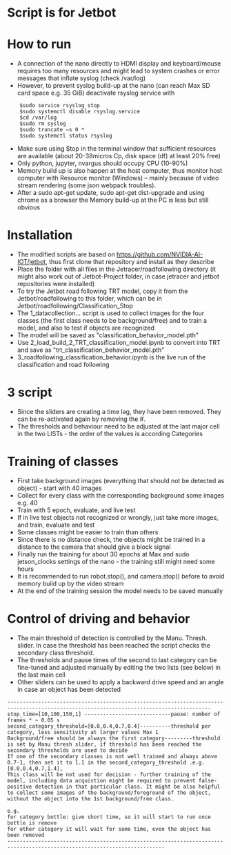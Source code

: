 # Script is for Jetbot

# How to run
* A connection of the nano directly to HDMI display and keyboard/mouse requires too many resources and might lead to system crashes or error messages that inflate syslog (check /var/log)
* However, to prevent syslog build-up at the nano (can reach Max SD card space e.g. 35 GiB) deactivate rsyslog service with 

```
    $sudo service rsyslog stop
    $sudo systemctl disable rsyslog.service
    $cd /var/log
    $sudo rm syslog
    $sudo truncate –s 0 *
    $sudo systemctl status rsyslog  
```



* Make sure using $top in the terminal window that sufficient resources are available (about 20-38micros Cp, disk space (df) at least 20% free)
* Only python, jupyter, nvargus should occupy CPU (10-90%)
* Memory build up is also happen at the host computer, thus monitor host computer with Resource monitor (Windows) – mainly because of video stream rendering (some json webpack troubles).
* After a sudo apt-get update, sudo apt-get dist-upgrade and using chrome as a browser the Memory build-up at the PC is less but still obvious

# Installation

* The modified scripts are based on https://github.com/NVIDIA-AI-IOT/jetbot, thus first clone that repository and install as they describe
* Place the folder with all files in the Jetracer/roadfollowing directory (it might also work out of Jetbot-Project folder, in case jetracer and jetbot repositories were installed)
* To try the Jetbot road following TRT model, copy it from the Jetbot/roadfollowing to this folder, which can be in Jetbot/roadfollowing/Classification_Stop
* The 1_datacollection... script is used to collect images for the four classes (the first class needs to be background/free) and to train a model, and also to test if objects are recognized
* The model will be saved as "classification_behavior_model.pth"
* Use 2_load_build_2_TRT_classification_model.ipynb to convert into TRT and save as "trt_classification_behavior_model.pth"
* 3_roadfollowing_classification_behavior.ipynb is the live run of the classification and road following

# 3 script
* Since the sliders are creating a time lag, they have been removed. They can be re-activated again by removing the #.
* The thresholds and behaviour need to be adjusted at the last major cell in the two LISTs - the order of the values is according  Categories

# Training of classes
* First take background images (everything that should not be detected as object) - start with 40 images
* Collect for every class with the corresponding background some images e.g. 40
* Train with 5 epoch, evaluate, and live test
* If in live test objects not recognized or wrongly, just take more images, and train, evaluate and test
* Some classes might be easier to train than others
* Since there is no distance check, the objects might be trained in a distance to the camera that should give a block signal
* Finally run the training for about 30 epochs at Max and sudo jetson_clocks settings of the nano - the training still might need some hours
* It is recommended to run robot.stop(), and camera.stop() before to avoid memory build up by the video stream
* At the end of the training session the model needs to be saved manually

# Control of driving and behavior
* The main threshold of detection is controlled by the Manu. Thresh. slider. In case the threshold has been reached the script checks the secondary class threshold.
* The thresholds and pause times of the second to last category can be fine-tuned and adjusted manually by editing the two lists (see below) in the last main cell
* Other sliders can be used to apply a backward drive speed and an angle in case an object has been detected


```
----------------------------------------------------------------------------------------------------------------------------------------
stop_time=[10,100,150,1] ----------------------------pause: number of frames * ~ 0.05 s
second_category_threshold=[0.0,0.4,0.7,0.4]----------threshold per category, less sensitivity at larger values Max 1 
Background/free should be always the first category---------threshold is set by Manu thresh slider, if threshold has been reached the secondary thresholds are used to decide
If one of the secondary classes is not well trained and always above 0.7-1, then set it to 1.1 in the second_category_threshold .e.g. [0.0,0.4,0.7,1.4], 
This class will be not used for decision - further training of the model, including data acquistion might be required to prevent false-positive detection in that particular class. It might be also helpful to collect some images of the background/foreground of the object, without the object into the 1st background/free class.

e.g.
for category bottle: give short time, so it will start to run once bottle is remove
for other category it will wait for some time, even the object has been removed
-------------------------------------------------------------------------------------------------------------------------
```




